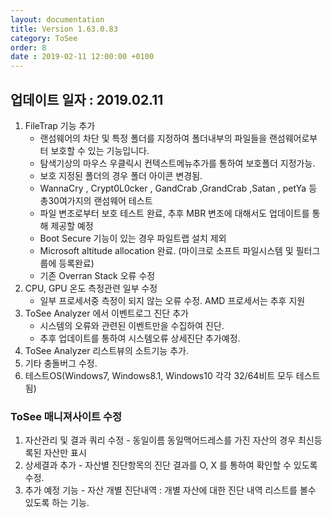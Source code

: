```yaml
---
layout: documentation
title: Version 1.63.0.83
category: ToSee
order: 8
date : 2019-02-11 12:00:00 +0100
---
```


## 업데이트 일자 : 2019.02.11
1. FileTrap 기능 추가
   - 랜섬웨어의 차단 및 특정 폴더를 지정하여 폴더내부의 파일들을 랜섬웨어로부터 보호할 수 있는 기능입니다.
   - 탐색기상의 마우스 우클릭시 컨텍스트메뉴추가를 통하여 보호폴더 지정가능.
   - 보호 지정된 폴더의 경우 폴더 아이콘 변경됨.
   - WannaCry , Crypt0L0cker , GandCrab ,GrandCrab ,Satan , petYa 등 총30여가지의 랜섬웨어 테스트
   - 파일 변조로부터 보호 테스트 완료, 추후 MBR 변조에 대해서도 업데이트를 통해 제공할 예정
   - Boot Secure 기능이 있는 경우 파일트랩 설치 제외
   - Microsoft altitude allocation 완료. (마이크로 소프트 파일시스템 및 필터그룹에 등록완료)
   - 기존 Overran Stack 오류 수정
2. CPU, GPU 온도 측정관련 일부 수정
   - 일부 프로세서중 측정이 되지 않는 오류 수정. AMD 프로세서는 추후 지원
3. ToSee Analyzer 에서 이벤트로그 진단 추가
   - 시스템의 오류와 관련된 이벤트만을 수집하여 진단.
   - 추후 업데이트를 통하여 시스템오류 상세진단 추가예정.
4. ToSee Analyzer 리스트뷰의 소트기능 추가.
5. 기타 충돌버그 수정.
6. 테스트OS(Windows7, Windows8.1, Windows10  각각 32/64비트 모두 테스트됨)

### ToSee 매니져사이트 수정
1. 자산관리 및 결과 쿼리 수정 - 동일이름 동일맥어드레스를 가진 자산의 경우
   최신등록된 자산만 표시
2. 상세결과 추가 - 자산별 진단항목의 진단 결과를  O, X 를 통하여 확인할 수
   있도록 수정.
3. 추가 예정 기능 - 자산 개별 진단내역 : 개별 자산에 대한 진단 내역 리스트를
   볼수 있도록 하는 기능.
